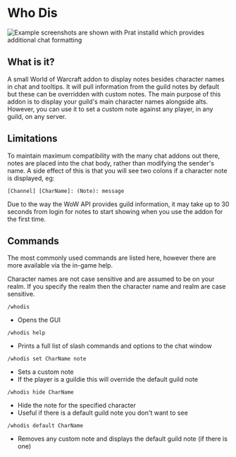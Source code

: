 # Who Dis

![Example screenshots are shown with Prat installd which provides additional chat formatting](https://user-images.githubusercontent.com/3208355/188332894-694853ab-ed87-46a8-a1d3-8e5006da6505.png)

## What is it?

A small World of Warcraft addon to display notes besides character names in chat and tooltips.
It will pull information from the guild notes by default but these can be overridden with custom notes.
The main purpose of this addon is to display your guild's main character names alongside alts.
However, you can use it to set a custom note against any player, in any guild, on any server.


## Limitations

To maintain maximum compatibility with the many chat addons out there, notes are placed into the chat
body, rather than modifying the sender's name. A side effect of this is that you will see two colons if
a character note is displayed, eg:

`[Channel] [CharName]: (Note): message`

Due to the way the WoW API provides guild information, it may take up to 30 seconds from
login for notes to start showing when you use the addon for the first time.

 
## Commands

The most commonly used commands are listed here, however there are more available via the in-game help.

Character names are not case sensitive and are assumed to be on your realm. If you specify the realm then the character name and realm are case sensitive.

`/whodis`
- Opens the GUI

`/whodis help`
- Prints a full list of slash commands and options to the chat window

`/whodis set CharName note`
- Sets a custom note
- If the player is a guildie this will override the default guild note

`/whodis hide CharName`
- Hide the note for the specified character
- Useful if there is a default guild note you don't want to see

`/whodis default CharName`
- Removes any custom note and displays the default guild note (if there is one)



